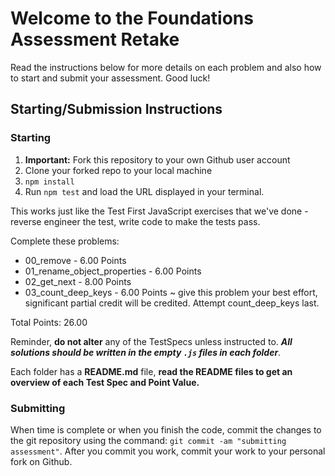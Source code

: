 # Welcome to the Foundations Assessment Retake
Read the instructions below for more details on each problem and also how to start and submit your assessment. Good luck!

## Starting/Submission Instructions

### Starting

1. **Important:** Fork this repository to your own Github user account
2. Clone your forked repo to your local machine
3. `npm install`
4. Run `npm test` and load the URL displayed in your terminal.

This works just like the Test First JavaScript exercises that we've done - reverse engineer the test, write code to make the tests pass.

Complete these problems:

- 00_remove - 6.00 Points
- 01_rename_object_properties - 6.00 Points
- 02_get_next - 8.00 Points
- 03_count_deep_keys - 6.00 Points ~ give this problem your best effort, significant partial credit will be credited.  Attempt count_deep_keys last.

Total Points: 26.00

Reminder, **do not alter** any of the TestSpecs unless instructed to. ***All solutions should be written in the empty `.js` files in each folder***.

Each folder has a **README.md** file, **read the README files to get an overview of each Test Spec and Point Value.**

### Submitting

When time is complete or when you finish the code, commit the changes to the git repository using the command: `git commit -am "submitting assessment"`.  After you commit you work, commit your work to your personal fork on Github.
